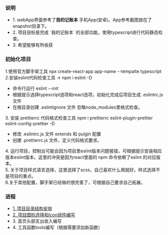 ### 说明
<ul>
  <li>1. webApp界面参考了<b>我的记账本</b> 手机App(安卓)。App参考截图放在了snapshot目录下。
  <li>2. 项目目标是完成 `我的记账本` 的全部功能，使用typescript进行代码静态检查。
  <li>3. 希望能够有所收获
</ul>

### 初始化项目
1.使用官方脚手架工具 npx create-react-app app-name --tempalte typescript <br/>
2.安装eslint代码检查工具 -> npm i eslint -D
  <ul>
    <li> 命令行运行 eslint --init
    <li> 根据提示选择typescript选项和react选项，初始化完成后项目生成 .eslintrc.js 文件
    <li> 在根目录创建 .eslintignore 文件 忽略node_modules里格式检查。
  </ul>
3. 安装 prettierrc 代码格式检查工具 npm i prettierrc eslint-plugin-prettier eslint-config-prettier -D
<ul>
  <li> 修改 .eslintrc.js 文件 extends 和 pulgin 配置
  <li> 创建 .prettierrc.js 文件，定义代码格式要求。
</ul>
4. 运行项目，控制台可能会因为项目里eslint版本问题报错，可根据提示安装相应版本eslint版本。这里的冲突是因为react里面的 npm 命令依赖了eslint 的对应版本。<br /> 
5. 关于项目样式语言选择，这里选择了scss，自己喜欢什么用就好。样式选择不是项目的重点。<br /> 
6.关于其他配置，脚手架已经做的很完善了，可根据自己要求自己拓展。

### 进程
<ul>
  <li> <a href="./chapter/part-01.md"> 1. 项目目录结构安排 </a> 
  <li> <a href="./chapter/part-02.md">2. 项目图标选择和Icon组件编写</a> 
  <li> 3. 首页头部支出收入编写
  <li> 4. 工具函数tools编写（根据需要添加新函数）
</ul>
